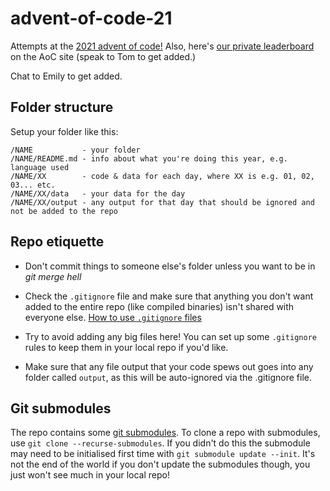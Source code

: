 # advent-of-code-21
Attempts at the [2021 advent of code!](https://adventofcode.com/2021/) Also, here's [our private leaderboard](https://adventofcode.com/2021/leaderboard/private/view/830486) on the AoC site (speak to Tom to get added.)

Chat to Emily to get added.

## Folder structure

Setup your folder like this:

```
/NAME           - your folder
/NAME/README.md - info about what you're doing this year, e.g. language used
/NAME/XX        - code & data for each day, where XX is e.g. 01, 02, 03... etc.
/NAME/XX/data   - your data for the day
/NAME/XX/output - any output for that day that should be ignored and not be added to the repo
```

## Repo etiquette

* Don't commit things to someone else's folder unless you want to be in _git merge hell_

* Check the `.gitignore` file and make sure that anything you don't want added to the entire repo (like compiled binaries) isn't shared with everyone else. [How to use `.gitignore` files](https://git-scm.com/docs/gitignore)

* Try to avoid adding any big files here! You can set up some `.gitignore` rules to keep them in your local repo if you'd like.

* Make sure that any file output that your code spews out goes into any folder called `output`, as this will be auto-ignored via the .gitignore file.

## Git submodules
The repo contains some [git submodules](https://git-scm.com/book/en/v2/Git-Tools-Submodules). To clone a repo with submodules, use `git clone --recurse-submodules`. If you didn't do this the submodule may need to be initialised first time with `git submodule update --init`. It's not the end of the world if you don't update the submodules though, you just won't see much in your local repo!
